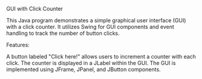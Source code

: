 GUI with Click Counter

This Java program demonstrates a simple graphical user interface (GUI) with a click counter. It utilizes Swing for GUI components and event handling to track the number of button clicks.

Features:

A button labeled "Click here!" allows users to increment a counter with each click.
The counter is displayed in a JLabel within the GUI.
The GUI is implemented using JFrame, JPanel, and JButton components.
